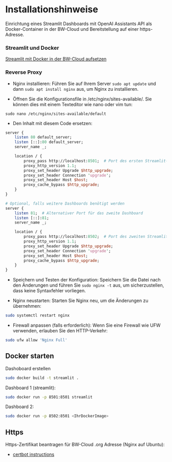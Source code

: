# Installationshinweise 

Einrichtung eines Streamlit Dashboards mit OpenAI Assistants API als Docker-Container in der BW-Cloud und Bereitstellung auf einer https-Adresse.

### Streamlit und Docker

[Streamlit mit Docker in der BW-Cloud aufsetzen](https://docs.streamlit.io/knowledge-base/tutorials/deploy/docker)

### Reverse Proxy

- Nginx installieren: Führen Sie auf Ihrem Server `sudo apt update` und dann `sudo apt install nginx` aus, um Nginx zu installieren.

- Öffnen Sie die Konfigurationsfile in /etc/nginx/sites-available/. Sie können dies mit einem Texteditor wie nano oder vim tun:

```
sudo nano /etc/nginx/sites-available/default
```

- Den Inhalt mit diesem Code ersetzen:

```perl
server {
    listen 80 default_server;
    listen [::]:80 default_server;
    server_name _;

    location / {
        proxy_pass http://localhost:8501;  # Port des ersten Streamlit-Dashboards
        proxy_http_version 1.1;
        proxy_set_header Upgrade $http_upgrade;
        proxy_set_header Connection 'upgrade';
        proxy_set_header Host $host;
        proxy_cache_bypass $http_upgrade;
    }
}

# Optional, falls weitere Dashboards benötigt werden
server {
    listen 81;  # Alternativer Port für das zweite Dashboard
    listen [::]:81;
    server_name _;

    location / {
        proxy_pass http://localhost:8502;  # Port des zweiten Streamlit-Dashboards
        proxy_http_version 1.1;
        proxy_set_header Upgrade $http_upgrade;
        proxy_set_header Connection 'upgrade';
        proxy_set_header Host $host;
        proxy_cache_bypass $http_upgrade;
    }
}

```

- Speichern und Testen der Konfiguration: Speichern Sie die Datei nach den Änderungen und führen Sie `sudo nginx -t` aus, um sicherzustellen, dass keine Syntaxfehler vorliegen.


- Nginx neustarten: Starten Sie Nginx neu, um die Änderungen zu übernehmen:

```bash
sudo systemctl restart nginx
```

- Firewall anpassen (falls erforderlich): Wenn Sie eine Firewall wie UFW verwenden, erlauben Sie den HTTP-Verkehr:

```bash
sudo ufw allow 'Nginx Full'
```

## Docker starten

Dashoboard erstellen

```bash
sudo docker build -t streamlit .
```

Dashboard 1 (streamlit):

```bash
sudo docker run -p 8501:8501 streamlit
```

Dashboard 2:

```bash
sudo docker run -p 8502:8501 <IhrDockerImage>
```

## Https

Https-Zertifikat beantragen für BW-Cloud .org Adresse  (Nginx auf Ubuntu):

- [certbot instructions](https://certbot.eff.org/instructions?ws=nginx&os=ubuntufocal)


